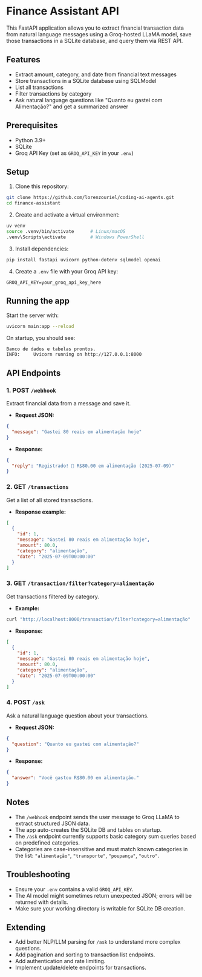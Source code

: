 # Finance Assistant API
This FastAPI application allows you to extract financial transaction data from natural language messages using a Groq-hosted LLaMA model, save those transactions in a SQLite database, and query them via REST API.

## Features
- Extract amount, category, and date from financial text messages  
- Store transactions in a SQLite database using SQLModel  
- List all transactions  
- Filter transactions by category  
- Ask natural language questions like "Quanto eu gastei com Alimentação?" and get a summarized answer

## Prerequisites
- Python 3.9+  
- SQLite  
- Groq API Key (set as `GROQ_API_KEY` in your `.env`)  

## Setup
1. Clone this repository:
```bash
git clone https://github.com/lorenzouriel/coding-ai-agents.git
cd finance-assistant
```

2. Create and activate a virtual environment:

```bash
uv venv
source .venv/bin/activate      # Linux/macOS
.venv\Scripts\activate         # Windows PowerShell
```

3. Install dependencies:
```bash
pip install fastapi uvicorn python-dotenv sqlmodel openai
```

4. Create a `.env` file with your Groq API key:
```env
GROQ_API_KEY=your_groq_api_key_here
```

## Running the app

Start the server with:

```bash
uvicorn main:app --reload
```

On startup, you should see:

```
Banco de dados e tabelas prontos.
INFO:     Uvicorn running on http://127.0.0.1:8000
```


## API Endpoints
### 1. POST `/webhook`
Extract financial data from a message and save it.

* **Request JSON:**
```json
{
  "message": "Gastei 80 reais em alimentação hoje"
}
```

* **Response:**
```json
{
  "reply": "Registrado! 💸 R$80.00 em alimentação (2025-07-09)"
}
```

### 2. GET `/transactions`
Get a list of all stored transactions.

* **Response example:**
```json
[
  {
    "id": 1,
    "message": "Gastei 80 reais em alimentação hoje",
    "amount": 80.0,
    "category": "alimentação",
    "date": "2025-07-09T00:00:00"
  }
]
```

### 3. GET `/transaction/filter?category=alimentação`
Get transactions filtered by category.

* **Example:**
```bash
curl "http://localhost:8000/transaction/filter?category=alimentação"
```

* **Response:**
```json
[
  {
    "id": 1,
    "message": "Gastei 80 reais em alimentação hoje",
    "amount": 80.0,
    "category": "alimentação",
    "date": "2025-07-09T00:00:00"
  }
]
```

### 4. POST `/ask`
Ask a natural language question about your transactions.

* **Request JSON:**
```json
{
  "question": "Quanto eu gastei com alimentação?"
}
```

* **Response:**
```json
{
  "answer": "Você gastou R$80.00 em alimentação."
}
```

## Notes
* The `/webhook` endpoint sends the user message to Groq LLaMA to extract structured JSON data.
* The app auto-creates the SQLite DB and tables on startup.
* The `/ask` endpoint currently supports basic category sum queries based on predefined categories.
* Categories are case-insensitive and must match known categories in the list: `"alimentação"`, `"transporte"`, `"poupança"`, `"outro"`.

## Troubleshooting
* Ensure your `.env` contains a valid `GROQ_API_KEY`.
* The AI model might sometimes return unexpected JSON; errors will be returned with details.
* Make sure your working directory is writable for SQLite DB creation.

## Extending
* Add better NLP/LLM parsing for `/ask` to understand more complex questions.
* Add pagination and sorting to transaction list endpoints.
* Add authentication and rate limiting.
* Implement update/delete endpoints for transactions.